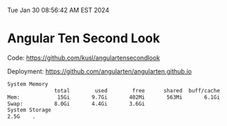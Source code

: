 Tue Jan 30 08:56:42 AM EST 2024

# Angular Ten Second Look

Code: https://github.com/kusl/angulartensecondlook

Deployment: https://github.com/angularten/angularten.github.io

```bash
System Memory
               total        used        free      shared  buff/cache   available
Mem:            15Gi       9.7Gi       402Mi       563Mi       6.1Gi       5.6Gi
Swap:          8.0Gi       4.4Gi       3.6Gi
System Storage
2.5G	.
```
